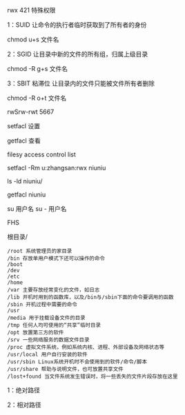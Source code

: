 rwx
421
特殊权限

1：SUID 让命令的执行者临时获取到了所有者的身份

chmod u+s 文件名

2：SGID 让目录中新的文件的所有组，归属上级目录

chmod -R g+s 文件名

3：SBIT 粘滞位 让目录内的文件只能被文件所有者删除

chmod -R o+t 文件名

rwSrw-rwt 5667

setfacl 设置

getfacl 查看

filesy access control list

setfacl -Rm u:zhangsan:rwx niuniu

ls -ld niuniu/

getfacl niuniu

su 用户名
su - 用户名

FHS

根目录/

    /root 系统管理员的家目录
    /bin 存放单用户模式下还可以操作的命令
    /boot
    /dev
    /etc
    /home
    /var 主要存放经常变化的文件，如日志
    /lib 开机时用到的函数库，以及/bin与/sbin下面的命令要调用的函数
    /sbin 开机过程中需要的命令
    /usr
    /media 用于挂载设备文件的目录
    /tmp 任何人均可使用的“共享”临时目录
    /opt 放置第三方的软件
    /srv 一些网络服务的数据文件目录
    /proc 虚拟文件系统，例如系统内核、进程、外部设备及网络状态等
    /usr/local 用户自行安装的软件
    /usr/sbin Linux系统开机时不会使用到的软件/命令/脚本
    /usr/share 帮助与说明文件，也可放置共享文件
    /lost+found 当文件系统发生错误时，将一些丢失的文件片段存放在这里

1：绝对路径

2：相对路径




